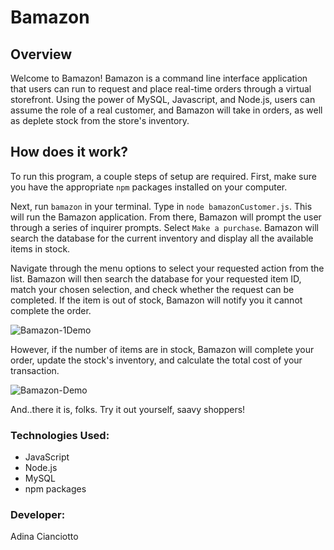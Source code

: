 # Bamazon

## Overview 
Welcome to Bamazon! Bamazon is a command line interface application that users can run to request and place real-time orders through a virtual storefront. Using the power of MySQL, Javascript, and Node.js, users can assume the role of a real customer, and Bamazon will take in orders, as well as deplete stock from the store's inventory.

## How does it work?
To run this program, a couple steps of setup are required. First, make sure you have the appropriate `npm` packages installed on your computer.

Next, run  `bamazon` in your terminal. Type in `node bamazonCustomer.js`. This will run the Bamazon application. From there, Bamazon will prompt the user through a series of inquirer prompts. Select `Make a purchase`. Bamazon will search the database for the current inventory and display all the available items in stock. 

Navigate through the menu options to select your requested action from the list. Bamazon will then search the database for your requested item ID, match your chosen selection, and check whether the request can be completed. If the item is out of stock, Bamazon will notify you it cannot complete the order. 

![Bamazon-1Demo](https://media.giphy.com/media/lRdhbAMTVuqSmcYLT4/giphy.gif)

However, if the number of items are in stock, Bamazon will complete your order, update the stock's inventory, and calculate the total cost of your transaction. 

![Bamazon-Demo](https://media.giphy.com/media/W55dMVu6qUidXWk1zg/giphy.gif)

And..there it is, folks. Try it out yourself, saavy shoppers!

### Technologies Used:
* JavaScript
* Node.js
* MySQL
* npm packages

### Developer:
Adina Cianciotto
